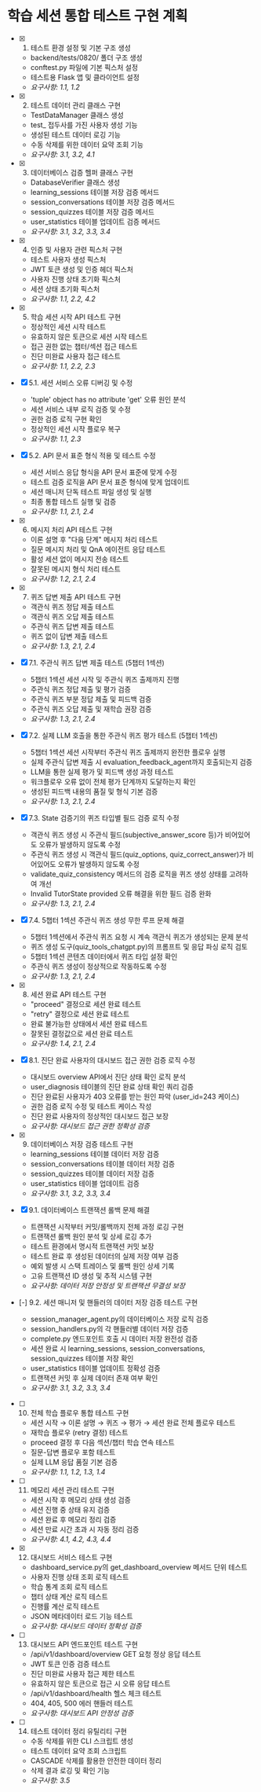 # 학습 세션 통합 테스트 구현 계획

- [x] 1. 테스트 환경 설정 및 기본 구조 생성

  - backend/tests/0820/ 폴더 구조 생성
  - conftest.py 파일에 기본 픽스처 설정
  - 테스트용 Flask 앱 및 클라이언트 설정
  - _요구사항: 1.1, 1.2_

- [x] 2. 테스트 데이터 관리 클래스 구현

  - TestDataManager 클래스 생성
  - test_ 접두사를 가진 사용자 생성 기능
  - 생성된 테스트 데이터 로깅 기능
  - 수동 삭제를 위한 데이터 요약 조회 기능
  - _요구사항: 3.1, 3.2, 4.1_

- [x] 3. 데이터베이스 검증 헬퍼 클래스 구현

  - DatabaseVerifier 클래스 생성
  - learning_sessions 테이블 저장 검증 메서드
  - session_conversations 테이블 저장 검증 메서드
  - session_quizzes 테이블 저장 검증 메서드
  - user_statistics 테이블 업데이트 검증 메서드
  - _요구사항: 3.1, 3.2, 3.3, 3.4_

- [x] 4. 인증 및 사용자 관련 픽스처 구현

  - 테스트 사용자 생성 픽스처
  - JWT 토큰 생성 및 인증 헤더 픽스처
  - 사용자 진행 상태 초기화 픽스처
  - 세션 상태 초기화 픽스처
  - _요구사항: 1.1, 2.2, 4.2_

- [x] 5. 학습 세션 시작 API 테스트 구현

  - 정상적인 세션 시작 테스트
  - 유효하지 않은 토큰으로 세션 시작 테스트
  - 접근 권한 없는 챕터/섹션 접근 테스트
  - 진단 미완료 사용자 접근 테스트
  - _요구사항: 1.1, 2.2, 2.3_

- [x] 5.1. 세션 서비스 오류 디버깅 및 수정
  - 'tuple' object has no attribute 'get' 오류 원인 분석
  - 세션 서비스 내부 로직 검증 및 수정
  - 권한 검증 로직 구현 확인
  - 정상적인 세션 시작 플로우 복구
  - _요구사항: 1.1, 2.3_

- [x] 5.2. API 문서 표준 형식 적용 및 테스트 수정

  - 세션 서비스 응답 형식을 API 문서 표준에 맞게 수정
  - 테스트 검증 로직을 API 문서 표준 형식에 맞게 업데이트
  - 세션 매니저 단독 테스트 파일 생성 및 실행
  - 최종 통합 테스트 실행 및 검증
  - _요구사항: 1.1, 2.1, 2.4_

- [x] 6. 메시지 처리 API 테스트 구현

  - 이론 설명 후 "다음 단계" 메시지 처리 테스트
  - 질문 메시지 처리 및 QnA 에이전트 응답 테스트
  - 활성 세션 없이 메시지 전송 테스트
  - 잘못된 메시지 형식 처리 테스트
  - _요구사항: 1.2, 2.1, 2.4_

- [x] 7. 퀴즈 답변 제출 API 테스트 구현

  - 객관식 퀴즈 정답 제출 테스트
  - 객관식 퀴즈 오답 제출 테스트
  - 주관식 퀴즈 답변 제출 테스트
  - 퀴즈 없이 답변 제출 테스트
  - _요구사항: 1.3, 2.1, 2.4_

- [x] 7.1. 주관식 퀴즈 답변 제출 테스트 (5챕터 1섹션)

  - 5챕터 1섹션 세션 시작 및 주관식 퀴즈 출제까지 진행
  - 주관식 퀴즈 정답 제출 및 평가 검증
  - 주관식 퀴즈 부분 정답 제출 및 피드백 검증
  - 주관식 퀴즈 오답 제출 및 재학습 권장 검증
  - _요구사항: 1.3, 2.1, 2.4_

- [x] 7.2. 실제 LLM 호출을 통한 주관식 퀴즈 평가 테스트 (5챕터 1섹션)

  - 5챕터 1섹션 세션 시작부터 주관식 퀴즈 출제까지 완전한 플로우 실행
  - 실제 주관식 답변 제출 시 evaluation_feedback_agent까지 호출되는지 검증
  - LLM을 통한 실제 평가 및 피드백 생성 과정 테스트
  - 워크플로우 오류 없이 전체 평가 단계까지 도달하는지 확인
  - 생성된 피드백 내용의 품질 및 형식 기본 검증
  - _요구사항: 1.3, 2.1, 2.4_

- [x] 7.3. State 검증기의 퀴즈 타입별 필드 검증 로직 수정

  - 객관식 퀴즈 생성 시 주관식 필드(subjective_answer_score 등)가 비어있어도 오류가 발생하지 않도록 수정
  - 주관식 퀴즈 생성 시 객관식 필드(quiz_options, quiz_correct_answer)가 비어있어도 오류가 발생하지 않도록 수정
  - validate_quiz_consistency 메서드의 검증 로직을 퀴즈 생성 상태를 고려하여 개선
  - Invalid TutorState provided 오류 해결을 위한 필드 검증 완화
  - _요구사항: 1.3, 2.1, 2.4_

- [x] 7.4. 5챕터 1섹션 주관식 퀴즈 생성 무한 루프 문제 해결

  - 5챕터 1섹션에서 주관식 퀴즈 요청 시 계속 객관식 퀴즈가 생성되는 문제 분석
  - 퀴즈 생성 도구(quiz_tools_chatgpt.py)의 프롬프트 및 응답 파싱 로직 검토
  - 5챕터 1섹션 콘텐츠 데이터에서 퀴즈 타입 설정 확인
  - 주관식 퀴즈 생성이 정상적으로 작동하도록 수정
  - _요구사항: 1.3, 2.1, 2.4_

- [x] 8. 세션 완료 API 테스트 구현

  - "proceed" 결정으로 세션 완료 테스트
  - "retry" 결정으로 세션 완료 테스트
  - 완료 불가능한 상태에서 세션 완료 테스트
  - 잘못된 결정값으로 세션 완료 테스트
  - _요구사항: 1.4, 2.1, 2.4_

- [x] 8.1. 진단 완료 사용자의 대시보드 접근 권한 검증 로직 수정







  - 대시보드 overview API에서 진단 상태 확인 로직 분석
  - user_diagnosis 테이블의 진단 완료 상태 확인 쿼리 검증
  - 진단 완료된 사용자가 403 오류를 받는 원인 파악 (user_id=243 케이스)
  - 권한 검증 로직 수정 및 테스트 케이스 작성
  - 진단 완료 사용자의 정상적인 대시보드 접근 보장
  - _요구사항: 대시보드 접근 권한 정확성 검증_

- [x] 9. 데이터베이스 저장 검증 테스트 구현





  - learning_sessions 테이블 데이터 저장 검증
  - session_conversations 테이블 데이터 저장 검증
  - session_quizzes 테이블 데이터 저장 검증
  - user_statistics 테이블 업데이트 검증
  - _요구사항: 3.1, 3.2, 3.3, 3.4_

- [x] 9.1. 데이터베이스 트랜잭션 롤백 문제 해결





  - 트랜잭션 시작부터 커밋/롤백까지 전체 과정 로깅 구현
  - 트랜잭션 롤백 원인 분석 및 상세 로깅 추가
  - 테스트 환경에서 명시적 트랜잭션 커밋 보장
  - 테스트 완료 후 생성된 데이터의 실제 저장 여부 검증
  - 예외 발생 시 스택 트레이스 및 롤백 원인 상세 기록
  - 고유 트랜잭션 ID 생성 및 추적 시스템 구현
  - _요구사항: 데이터 저장 안정성 및 트랜잭션 무결성 보장_

- [-] 9.2. 세션 매니저 및 핸들러의 데이터 저장 검증 테스트 구현










  - session_manager_agent.py의 데이터베이스 저장 로직 검증
  - session_handlers.py의 각 핸들러별 데이터 저장 검증
  - complete.py 엔드포인트 호출 시 데이터 저장 완전성 검증
  - 세션 완료 시 learning_sessions, session_conversations, session_quizzes 테이블 저장 확인
  - user_statistics 테이블 업데이트 정확성 검증
  - 트랜잭션 커밋 후 실제 데이터 존재 여부 확인
  - _요구사항: 3.1, 3.2, 3.3, 3.4_

- [ ] 10. 전체 학습 플로우 통합 테스트 구현
  - 세션 시작 → 이론 설명 → 퀴즈 → 평가 → 세션 완료 전체 플로우 테스트
  - 재학습 플로우 (retry 결정) 테스트
  - proceed 결정 후 다음 섹션/챕터 학습 연속 테스트
  - 질문-답변 플로우 포함 테스트
  - 실제 LLM 응답 품질 기본 검증
  - _요구사항: 1.1, 1.2, 1.3, 1.4_

- [ ] 11. 메모리 세션 관리 테스트 구현
  - 세션 시작 후 메모리 상태 생성 검증
  - 세션 진행 중 상태 유지 검증
  - 세션 완료 후 메모리 정리 검증
  - 세션 만료 시간 초과 시 자동 정리 검증
  - _요구사항: 4.1, 4.2, 4.3, 4.4_

- [x] 12. 대시보드 서비스 테스트 구현






  - dashboard_service.py의 get_dashboard_overview 메서드 단위 테스트
  - 사용자 진행 상태 조회 로직 테스트
  - 학습 통계 조회 로직 테스트
  - 챕터 상태 계산 로직 테스트
  - 진행률 계산 로직 테스트
  - JSON 메타데이터 로드 기능 테스트
  - _요구사항: 대시보드 데이터 정확성 검증_

- [ ] 13. 대시보드 API 엔드포인트 테스트 구현








  - /api/v1/dashboard/overview GET 요청 정상 응답 테스트
  - JWT 토큰 인증 검증 테스트
  - 진단 미완료 사용자 접근 제한 테스트
  - 유효하지 않은 토큰으로 접근 시 오류 응답 테스트
  - /api/v1/dashboard/health 헬스 체크 테스트
  - 404, 405, 500 에러 핸들러 테스트
  - _요구사항: 대시보드 API 안정성 검증_

- [ ] 14. 테스트 데이터 정리 유틸리티 구현
  - 수동 삭제를 위한 CLI 스크립트 생성
  - 테스트 데이터 요약 조회 스크립트
  - CASCADE 삭제를 활용한 안전한 데이터 정리
  - 삭제 결과 로깅 및 확인 기능
  - _요구사항: 3.5_